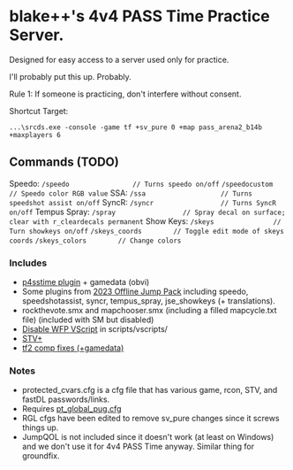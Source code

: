 # blake++'s 4v4 PASS Time Practice Server.
Designed for easy access to a server used only for practice.

I'll probably put this up. Probably.

Rule 1: If someone is practicing, don't interfere without consent.

Shortcut Target:
```
...\srcds.exe -console -game tf +sv_pure 0 +map pass_arena2_b14b +maxplayers 6
```

## Commands (TODO)

Speedo:
`/speedo                // Turns speedo on/off`
`/speedocustom          // Speedo color RGB value`
SSA:
`/ssa                   // Turns speedshot assist on/off`
SyncR:
`/syncr                 // Turns SyncR on/off`
Tempus Spray:
`/spray                 // Spray decal on surface; clear with r_cleardecals permanent`
Show Keys:
`/skeys               // Turn showkeys on/off`
`/skeys_coords        // Toggle edit mode of skeys coords`
`/skeys_colors        // Change colors`

### Includes
- [p4sstime plugin](https://github.com/p4sstime/p4sstime-server-resources/) + gamedata (obvi)
- Some plugins from [2023 Offline Jump Pack](https://jump.tf/forum/index.php?topic=3294.0) including speedo, speedshotassist, syncr, tempus_spray, jse_showkeys (+ translations).
- rockthevote.smx and mapchooser.smx (including a filled mapcycle.txt file) (included with SM but disabled)
- [Disable WFP VScript](https://gamebanana.com/mods/448996) in scripts/vscripts/
- [STV+](https://github.com/dalegaard/srctvplus)
- [tf2 comp fixes (+gamedata)](https://github.com/ldesgoui/tf2-comp-fixes)

### Notes
- protected_cvars.cfg is a cfg file that has various game, rcon, STV, and fastDL passwords/links.
- Requires [pt_global_pug.cfg](https://github.com/p4sstime/p4sstime-server-resources/tree/main/cfg)
- RGL cfgs have been edited to remove sv_pure changes since it screws things up.
- JumpQOL is not included since it doesn't work (at least on Windows) and we don't use it for 4v4 PASS Time anyway. Similar thing for groundfix.